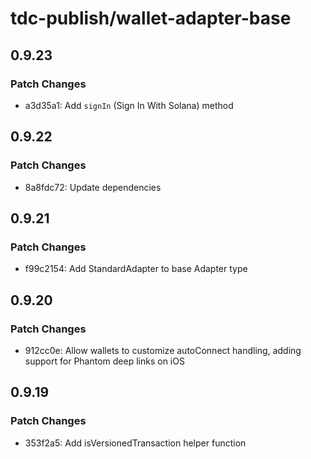 # tdc-publish/wallet-adapter-base

## 0.9.23

### Patch Changes

-   a3d35a1: Add `signIn` (Sign In With Solana) method

## 0.9.22

### Patch Changes

-   8a8fdc72: Update dependencies

## 0.9.21

### Patch Changes

-   f99c2154: Add StandardAdapter to base Adapter type

## 0.9.20

### Patch Changes

-   912cc0e: Allow wallets to customize autoConnect handling, adding support for Phantom deep links on iOS

## 0.9.19

### Patch Changes

-   353f2a5: Add isVersionedTransaction helper function

